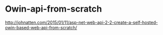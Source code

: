 # Owin-api-from-scratch
http://johnatten.com/2015/01/11/asp-net-web-api-2-2-create-a-self-hosted-owin-based-web-api-from-scratch/
